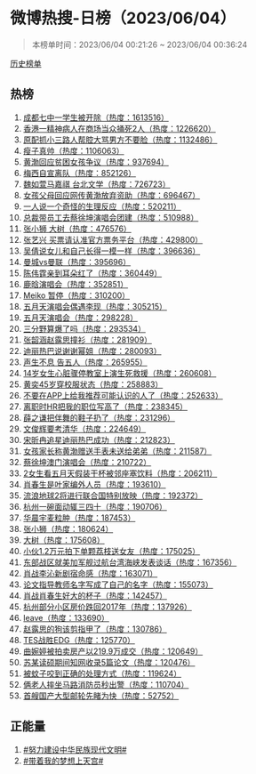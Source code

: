 <h1>
微博热搜-日榜（2023/06/04）
</h1>
<blockquote>
<p>
本榜单时间：2023/06/04 00:21:26 ~ 2023/06/04 00:36:24
</p>
</blockquote>
<p>
<a href="https://github.com/daifee/weibo-hot-search/tree/main/archives/daily">历史榜单</a>
</p>
<h2>
热榜
</h2>
<ol>

<li>
<a href="https://s.weibo.com/weibo?q=%23%E6%88%90%E9%83%BD%E4%B8%83%E4%B8%AD%E4%B8%80%E5%AD%A6%E7%94%9F%E8%A2%AB%E5%BC%80%E9%99%A4%23" target="weibo">
成都七中一学生被开除（热度：1613516）
</a>
</li>

<li>
<a href="https://s.weibo.com/weibo?q=%23%E9%A6%99%E6%B8%AF%E4%B8%80%E7%B2%BE%E7%A5%9E%E7%97%85%E4%BA%BA%E5%9C%A8%E5%95%86%E5%9C%BA%E5%BD%93%E4%BC%97%E6%8D%85%E6%AD%BB2%E4%BA%BA%23" target="weibo">
香港一精神病人在商场当众捅死2人（热度：1226620）
</a>
</li>

<li>
<a href="https://s.weibo.com/weibo?q=%23%E5%8E%9F%E9%85%8D%E6%8A%93%E5%B0%8F%E4%B8%89%E8%B7%AF%E4%BA%BA%E5%B8%AE%E8%85%94%E5%A4%A7%E9%AA%82%E7%94%B7%E6%96%B9%E4%B8%8D%E8%A6%81%E8%84%B8%23" target="weibo">
原配抓小三路人帮腔大骂男方不要脸（热度：1132486）
</a>
</li>

<li>
<a href="https://s.weibo.com/weibo?q=%23%E7%98%A6%E5%AD%90%E7%9C%9F%E5%B8%85%23" target="weibo">
瘦子真帅（热度：1106063）
</a>
</li>

<li>
<a href="https://s.weibo.com/weibo?q=%23%E9%BB%84%E6%B8%A4%E5%9B%9E%E5%BA%94%E8%B4%AB%E5%9B%B0%E5%A5%B3%E5%AD%A9%E4%BA%89%E8%AE%AE%23" target="weibo">
黄渤回应贫困女孩争议（热度：937694）
</a>
</li>

<li>
<a href="https://s.weibo.com/weibo?q=%23%E6%A2%85%E8%A5%BF%E8%87%AA%E5%AE%A3%E7%A6%BB%E9%98%9F%23" target="weibo">
梅西自宣离队（热度：852126）
</a>
</li>

<li>
<a href="https://s.weibo.com/weibo?q=%23%E9%AD%8F%E5%A6%82%E8%90%B1%E9%A9%AC%E5%98%89%E7%A5%BA%20%E5%8F%B0%E5%8C%97%E6%96%87%E5%AD%A6%23" target="weibo">
魏如萱马嘉祺 台北文学（热度：726723）
</a>
</li>

<li>
<a href="https://s.weibo.com/weibo?q=%23%E5%A5%B3%E5%AD%A9%E7%88%B6%E6%AF%8D%E5%9B%9E%E5%BA%94%E7%BD%91%E4%BC%A0%E9%BB%84%E6%B8%A4%E6%94%BE%E5%BC%83%E8%B5%84%E5%8A%A9%23" target="weibo">
女孩父母回应网传黄渤放弃资助（热度：696467）
</a>
</li>

<li>
<a href="https://s.weibo.com/weibo?q=%23%E4%B8%80%E4%BA%BA%E8%AF%B4%E4%B8%80%E4%B8%AA%E5%A5%87%E6%80%AA%E7%9A%84%E7%94%9F%E7%90%86%E5%8F%8D%E5%BA%94%23" target="weibo">
一人说一个奇怪的生理反应（热度：520211）
</a>
</li>

<li>
<a href="https://s.weibo.com/weibo?q=%23%E6%80%BB%E8%A3%81%E5%B8%A6%E5%91%98%E5%B7%A5%E5%8E%BB%E8%94%A1%E5%BE%90%E5%9D%A4%E6%BC%94%E5%94%B1%E4%BC%9A%E5%9B%A2%E5%BB%BA%23" target="weibo">
总裁带员工去蔡徐坤演唱会团建（热度：510988）
</a>
</li>

<li>
<a href="https://s.weibo.com/weibo?q=%23%E5%BC%A0%E5%B0%8F%E7%8B%AE%20%E5%A4%A7%E6%A0%91%23" target="weibo">
张小狮 大树（热度：476576）
</a>
</li>

<li>
<a href="https://s.weibo.com/weibo?q=%23%E5%BC%A0%E8%89%BA%E5%85%B4%20%E4%B9%B0%E7%A5%A8%E8%AF%B7%E8%AE%A4%E5%87%86%E5%AE%98%E6%96%B9%E7%A5%A8%E5%8A%A1%E5%B9%B3%E5%8F%B0%23" target="weibo">
张艺兴 买票请认准官方票务平台（热度：429800）
</a>
</li>

<li>
<a href="https://s.weibo.com/weibo?q=%23%E5%90%B4%E5%80%A9%E8%AF%B4%E5%A5%B3%E5%84%BF%E5%92%8C%E8%87%AA%E5%B7%B1%E9%95%BF%E5%BE%97%E4%B8%80%E6%A8%A1%E4%B8%80%E6%A0%B7%23" target="weibo">
吴倩说女儿和自己长得一模一样（热度：396636）
</a>
</li>

<li>
<a href="https://s.weibo.com/weibo?q=%23%E6%9B%BC%E5%9F%8Evs%E6%9B%BC%E8%81%94%23" target="weibo">
曼城vs曼联（热度：395696）
</a>
</li>

<li>
<a href="https://s.weibo.com/weibo?q=%23%E9%99%88%E4%BC%9F%E9%9C%86%E4%BA%B2%E5%88%B0%E8%80%B3%E6%9C%B5%E7%BA%A2%E4%BA%86%23" target="weibo">
陈伟霆亲到耳朵红了（热度：360449）
</a>
</li>

<li>
<a href="https://s.weibo.com/weibo?q=%23%E9%B9%BF%E6%99%97%E6%BC%94%E5%94%B1%E4%BC%9A%23" target="weibo">
鹿晗演唱会（热度：352851）
</a>
</li>

<li>
<a href="https://s.weibo.com/weibo?q=%23Meiko%20%E6%9A%82%E5%81%9C%23" target="weibo">
Meiko 暂停（热度：310200）
</a>
</li>

<li>
<a href="https://s.weibo.com/weibo?q=%23%E4%BA%94%E6%9C%88%E5%A4%A9%E6%BC%94%E5%94%B1%E4%BC%9A%E5%81%B6%E9%81%87%E6%9D%8E%E7%8E%B0%23" target="weibo">
五月天演唱会偶遇李现（热度：305215）
</a>
</li>

<li>
<a href="https://s.weibo.com/weibo?q=%23%E4%BA%94%E6%9C%88%E5%A4%A9%E6%BC%94%E5%94%B1%E4%BC%9A%23" target="weibo">
五月天演唱会（热度：298228）
</a>
</li>

<li>
<a href="https://s.weibo.com/weibo?q=%23%E4%B8%89%E5%88%86%E9%87%8E%E7%AE%97%E7%88%86%E4%BA%86%E5%90%97%23" target="weibo">
三分野算爆了吗（热度：293534）
</a>
</li>

<li>
<a href="https://s.weibo.com/weibo?q=%23%E5%BC%A0%E9%9F%B6%E6%B6%B5%E8%B5%B5%E9%9C%B2%E6%80%9D%E6%92%9E%E8%A1%AB%23" target="weibo">
张韶涵赵露思撞衫（热度：281909）
</a>
</li>

<li>
<a href="https://s.weibo.com/weibo?q=%23%E8%BF%AA%E4%B8%BD%E7%83%AD%E5%B7%B4%E8%AF%B4%E8%B0%A2%E8%B0%A2%E5%B9%82%E5%A7%90%23" target="weibo">
迪丽热巴说谢谢幂姐（热度：280093）
</a>
</li>

<li>
<a href="https://s.weibo.com/weibo?q=%23%E5%A3%B0%E7%94%9F%E4%B8%8D%E6%81%AF%20%E5%91%8A%E4%BA%94%E4%BA%BA%23" target="weibo">
声生不息 告五人（热度：265955）
</a>
</li>

<li>
<a href="https://s.weibo.com/weibo?q=%2314%E5%B2%81%E5%A5%B3%E7%94%9F%E5%BF%83%E8%84%8F%E9%AA%A4%E5%81%9C%E6%95%99%E5%AE%A4%E4%B8%8A%E6%BC%94%E7%94%9F%E6%AD%BB%E6%95%91%E6%8F%B4%23" target="weibo">
14岁女生心脏骤停教室上演生死救援（热度：260608）
</a>
</li>

<li>
<a href="https://s.weibo.com/weibo?q=%23%E9%BB%84%E5%A5%9545%E5%B2%81%E7%A9%BF%E6%A0%A1%E6%9C%8D%E7%8A%B6%E6%80%81%23" target="weibo">
黄奕45岁穿校服状态（热度：258883）
</a>
</li>

<li>
<a href="https://s.weibo.com/weibo?q=%23%E4%B8%8D%E8%A6%81%E5%9C%A8APP%E4%B8%8A%E7%BB%99%E6%88%91%E6%8E%A8%E8%8D%90%E5%8F%AF%E8%83%BD%E8%AE%A4%E8%AF%86%E7%9A%84%E4%BA%BA%E4%BA%86%23" target="weibo">
不要在APP上给我推荐可能认识的人了（热度：252633）
</a>
</li>

<li>
<a href="https://s.weibo.com/weibo?q=%23%E7%A6%BB%E8%81%8C%E6%97%B6HR%E6%8A%8A%E6%88%91%E7%9A%84%E8%81%8C%E4%BD%8D%E5%86%99%E9%AB%98%E4%BA%86%23" target="weibo">
离职时HR把我的职位写高了（热度：238345）
</a>
</li>

<li>
<a href="https://s.weibo.com/weibo?q=%23%E8%96%9B%E4%B9%8B%E8%B0%A6%E6%8A%8A%E4%BC%B4%E8%88%9E%E7%9A%84%E9%9E%8B%E5%AD%90%E6%89%94%E4%BA%86%23" target="weibo">
薛之谦把伴舞的鞋子扔了（热度：231296）
</a>
</li>

<li>
<a href="https://s.weibo.com/weibo?q=%23%E6%96%87%E4%BF%8A%E8%BE%89%E8%A6%81%E8%80%83%E6%B8%85%E5%8D%8E%23" target="weibo">
文俊辉要考清华（热度：224649）
</a>
</li>

<li>
<a href="https://s.weibo.com/weibo?q=%23%E5%AE%8B%E6%98%95%E5%86%89%E8%BF%BD%E6%98%9F%E8%BF%AA%E4%B8%BD%E7%83%AD%E5%B7%B4%E6%88%90%E5%8A%9F%23" target="weibo">
宋昕冉追星迪丽热巴成功（热度：212823）
</a>
</li>

<li>
<a href="https://s.weibo.com/weibo?q=%23%E5%A5%B3%E5%AD%A9%E5%AE%B6%E9%95%BF%E7%A7%B0%E9%BB%84%E6%B8%A4%E8%B5%A0%E9%80%81%E6%89%8B%E8%A1%A8%E6%9C%AA%E9%80%81%E7%BB%99%E5%BC%9F%E5%BC%9F%23" target="weibo">
女孩家长称黄渤赠送手表未送给弟弟（热度：211587）
</a>
</li>

<li>
<a href="https://s.weibo.com/weibo?q=%23%E8%94%A1%E5%BE%90%E5%9D%A4%E6%BE%B3%E9%97%A8%E6%BC%94%E5%94%B1%E4%BC%9A%23" target="weibo">
蔡徐坤澳门演唱会（热度：210722）
</a>
</li>

<li>
<a href="https://s.weibo.com/weibo?q=%232%E5%A5%B3%E7%94%9F%E7%9C%8B%E4%BA%94%E6%9C%88%E5%A4%A9%E5%81%87%E8%A3%85%E5%B9%B2%E6%9D%AF%E8%A2%AB%E9%82%BB%E5%BA%A7%E5%A1%9E%E9%A5%AE%E6%96%99%23" target="weibo">
2女生看五月天假装干杯被邻座塞饮料（热度：206211）
</a>
</li>

<li>
<a href="https://s.weibo.com/weibo?q=%23%E8%82%96%E6%98%A5%E7%94%9F%E6%98%AF%E5%8F%B6%E5%AE%B6%E7%BC%96%E5%A4%96%E4%BA%BA%E5%91%98%23" target="weibo">
肖春生是叶家编外人员（热度：193610）
</a>
</li>

<li>
<a href="https://s.weibo.com/weibo?q=%23%E6%B5%81%E6%B5%AA%E5%9C%B0%E7%90%832%E5%B0%86%E8%BF%9B%E8%A1%8C%E8%81%94%E5%90%88%E5%9B%BD%E7%89%B9%E5%88%AB%E6%94%BE%E6%98%A0%23" target="weibo">
流浪地球2将进行联合国特别放映（热度：192372）
</a>
</li>

<li>
<a href="https://s.weibo.com/weibo?q=%23%E6%9D%AD%E5%B7%9E%E4%B8%80%E7%A2%97%E9%9D%A2%E5%8A%A8%E8%BE%84%E4%B8%89%E5%9B%9B%E5%8D%81%23" target="weibo">
杭州一碗面动辄三四十（热度：190706）
</a>
</li>

<li>
<a href="https://s.weibo.com/weibo?q=%23%E5%8D%8E%E6%99%A8%E5%AE%87%E9%BA%A6%E7%B2%92%E8%82%BF%23" target="weibo">
华晨宇麦粒肿（热度：187453）
</a>
</li>

<li>
<a href="https://s.weibo.com/weibo?q=%23%E5%BC%A0%E5%B0%8F%E7%8B%AE%23" target="weibo">
张小狮（热度：180624）
</a>
</li>

<li>
<a href="https://s.weibo.com/weibo?q=%23%E5%A4%A7%E6%A0%91%23" target="weibo">
大树（热度：175608）
</a>
</li>

<li>
<a href="https://s.weibo.com/weibo?q=%23%E5%B0%8F%E4%BC%991.2%E4%B8%87%E5%85%83%E6%8B%8D%E4%B8%8B%E5%8D%95%E9%A2%97%E8%8D%94%E6%9E%9D%E9%80%81%E5%A5%B3%E5%8F%8B%23" target="weibo">
小伙1.2万元拍下单颗荔枝送女友（热度：175025）
</a>
</li>

<li>
<a href="https://s.weibo.com/weibo?q=%23%E4%B8%9C%E9%83%A8%E6%88%98%E5%8C%BA%E5%B0%B1%E7%BE%8E%E5%8A%A0%E5%86%9B%E8%88%B0%E8%BF%87%E8%88%AA%E5%8F%B0%E6%B9%BE%E6%B5%B7%E5%B3%A1%E5%8F%91%E8%A1%A8%E8%B0%88%E8%AF%9D%23" target="weibo">
东部战区就美加军舰过航台湾海峡发表谈话（热度：167356）
</a>
</li>

<li>
<a href="https://s.weibo.com/weibo?q=%23%E8%82%96%E6%88%98%E6%9D%8E%E6%B2%81%E6%96%B0%E5%89%A7%E5%AE%BF%E5%91%BD%E6%84%9F%23" target="weibo">
肖战李沁新剧宿命感（热度：163071）
</a>
</li>

<li>
<a href="https://s.weibo.com/weibo?q=%23%E8%AE%BA%E6%96%87%E6%8C%87%E5%AF%BC%E6%95%99%E5%B8%88%E5%90%8D%E5%AD%97%E5%86%99%E6%88%90%E4%BA%86%E8%87%AA%E5%B7%B1%E7%9A%84%E5%90%8D%E5%AD%97%23" target="weibo">
论文指导教师名字写成了自己的名字（热度：155073）
</a>
</li>

<li>
<a href="https://s.weibo.com/weibo?q=%23%E8%82%96%E6%88%98%E8%82%96%E6%98%A5%E7%94%9F%E5%A5%BD%E5%A4%A7%E7%9A%84%E6%9D%AF%E5%AD%90%23" target="weibo">
肖战肖春生好大的杯子（热度：142457）
</a>
</li>

<li>
<a href="https://s.weibo.com/weibo?q=%23%E6%9D%AD%E5%B7%9E%E9%83%A8%E5%88%86%E5%B0%8F%E5%8C%BA%E6%88%BF%E4%BB%B7%E8%B7%8C%E5%9B%9E2017%E5%B9%B4%23" target="weibo">
杭州部分小区房价跌回2017年（热度：137926）
</a>
</li>

<li>
<a href="https://s.weibo.com/weibo?q=%23leave%23" target="weibo">
leave（热度：133690）
</a>
</li>

<li>
<a href="https://s.weibo.com/weibo?q=%23%E8%B5%B5%E9%9C%B2%E6%80%9D%E7%9A%84%E7%8B%97%E8%AF%A5%E5%89%AA%E6%8C%87%E7%94%B2%E4%BA%86%23" target="weibo">
赵露思的狗该剪指甲了（热度：130786）
</a>
</li>

<li>
<a href="https://s.weibo.com/weibo?q=%23TES%E6%88%98%E8%83%9CEDG%23" target="weibo">
TES战胜EDG（热度：125770）
</a>
</li>

<li>
<a href="https://s.weibo.com/weibo?q=%23%E6%9B%B2%E5%A9%89%E5%A9%B7%E8%A2%AB%E6%8B%8D%E5%8D%96%E6%88%BF%E4%BA%A7%E4%BB%A5219.9%E4%B8%87%E6%88%90%E4%BA%A4%23" target="weibo">
曲婉婷被拍卖房产以219.9万成交（热度：120649）
</a>
</li>

<li>
<a href="https://s.weibo.com/weibo?q=%23%E8%8B%8F%E6%9F%90%E8%AF%BB%E7%A1%95%E6%9C%9F%E9%97%B4%E7%9F%A5%E7%BD%91%E6%94%B6%E5%BD%955%E7%AF%87%E8%AE%BA%E6%96%87%23" target="weibo">
苏某读硕期间知网收录5篇论文（热度：120476）
</a>
</li>

<li>
<a href="https://s.weibo.com/weibo?q=%23%E8%A2%AB%E8%9A%8A%E5%AD%90%E5%92%AC%E5%88%B0%E6%AD%A3%E7%A1%AE%E7%9A%84%E5%A4%84%E7%90%86%E6%96%B9%E5%BC%8F%23" target="weibo">
被蚊子咬到正确的处理方式（热度：119624）
</a>
</li>

<li>
<a href="https://s.weibo.com/weibo?q=%23%E4%BF%A9%E8%80%81%E4%BA%BA%E6%91%94%E5%9D%90%E9%A9%AC%E8%B7%AF%E6%B6%88%E9%98%B2%E5%91%98%E7%A7%92%E5%87%BA%E8%AD%A6%23" target="weibo">
俩老人摔坐马路消防员秒出警（热度：110704）
</a>
</li>

<li>
<a href="https://s.weibo.com/weibo?q=%23%E9%A6%96%E8%89%98%E5%9B%BD%E4%BA%A7%E5%A4%A7%E5%9E%8B%E9%82%AE%E8%BD%AE%E5%85%88%E7%9D%B9%E4%B8%BA%E5%BF%AB%23" target="weibo">
首艘国产大型邮轮先睹为快（热度：52752）
</a>
</li>

</ol>
<h2>
正能量
</h2>
<ol>

<li>
<a href="https://s.weibo.com/weibo?q=%23%23%E5%8A%AA%E5%8A%9B%E5%BB%BA%E8%AE%BE%E4%B8%AD%E5%8D%8E%E6%B0%91%E6%97%8F%E7%8E%B0%E4%BB%A3%E6%96%87%E6%98%8E%23%23" target="weibo">
#努力建设中华民族现代文明#
</a>
</li>

<li>
<a href="https://s.weibo.com/weibo?q=%23%23%E5%B8%A6%E7%9D%80%E6%88%91%E7%9A%84%E6%A2%A6%E6%83%B3%E4%B8%8A%E5%A4%A9%E5%AE%AB%23%23" target="weibo">
#带着我的梦想上天宫#
</a>
</li>

</ol>